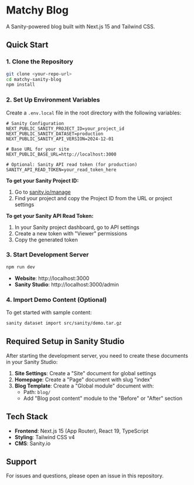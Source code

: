 # Matchy Blog

A Sanity-powered blog built with Next.js 15 and Tailwind CSS.

## Quick Start

### 1. Clone the Repository

```bash
git clone <your-repo-url>
cd matchy-sanity-blog
npm install
```

### 2. Set Up Environment Variables

Create a `.env.local` file in the root directory with the following variables:

```env
# Sanity Configuration
NEXT_PUBLIC_SANITY_PROJECT_ID=your_project_id
NEXT_PUBLIC_SANITY_DATASET=production
NEXT_PUBLIC_SANITY_API_VERSION=2024-12-01

# Base URL for your site
NEXT_PUBLIC_BASE_URL=http://localhost:3000

# Optional: Sanity API read token (for production)
SANITY_API_READ_TOKEN=your_read_token_here
```

**To get your Sanity Project ID:**

1. Go to [sanity.io/manage](https://sanity.io/manage)
2. Find your project and copy the Project ID from the URL or project settings

**To get your Sanity API Read Token:**

1. In your Sanity project dashboard, go to API settings
2. Create a new token with "Viewer" permissions
3. Copy the generated token

### 3. Start Development Server

```bash
npm run dev
```

- **Website**: http://localhost:3000
- **Sanity Studio**: http://localhost:3000/admin

### 4. Import Demo Content (Optional)

To get started with sample content:

```bash
sanity dataset import src/sanity/demo.tar.gz
```

## Required Setup in Sanity Studio

After starting the development server, you need to create these documents in your Sanity Studio:

1. **Site Settings**: Create a "Site" document for global settings
2. **Homepage**: Create a "Page" document with slug "index"
3. **Blog Template**: Create a "Global module" document with:
   - Path: `blog/`
   - Add "Blog post content" module to the "Before" or "After" section

## Tech Stack

- **Frontend**: Next.js 15 (App Router), React 19, TypeScript
- **Styling**: Tailwind CSS v4
- **CMS**: Sanity.io

## Support

For issues and questions, please open an issue in this repository.
